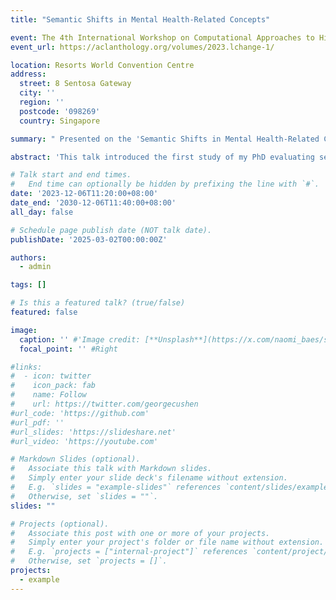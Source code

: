 ```yaml
---
title: "Semantic Shifts in Mental Health-Related Concepts"

event: The 4th International Workshop on Computational Approaches to Historical Language Change 2023 (LChange'23), collocated with the Empirical Methods in Natural Language Processing (EMNLP) 2023 Conference (Singapore)
event_url: https://aclanthology.org/volumes/2023.lchange-1/

location: Resorts World Convention Centre
address:
  street: 8 Sentosa Gateway 
  city: ''
  region: ''
  postcode: '098269'
  country: Singapore

summary: " Presented on the 'Semantic Shifts in Mental Health-Related Concepts' at The 4th International Workshop on Computational Approaches to Historical Language Change 2023 (LChange'23), collocated with the EMNLP-2023 conference (Sentosa, Singapore)"

abstract: 'This talk introduced the first study of my PhD evaluating semantic shifts in mental health-related concepts in two diachronic corpora spanning 1970-2016, one academic and one general. It evaluated whether their meanings have broadened to encompass less severe phenomena and whether they have become more pathology related. It applies a recently proposed methodology (Baes et al., 2023) to examine whether words collocating with a sample of mental health concepts have become less emotionally intense and develops a new way to examine whether the concepts increasingly co-occur with pathology-related terms. In support of the first hypothesis, mental health-related concepts became associated with less emotionally intense language in the psychology corpus (addiction, anger, stress, worry) and in the general corpus (addiction, grief, stress, worry). In support of the second hypothesis, mental health-related concepts came to be more associated with pathology-related language in psychology (addiction, grief, stress, worry) and in the general corpus (grief, stress). Findings demonstrate that some mental health concepts have become normalized and/or pathologized, a conclusion with important social and cultural implications. Link to slides: https://www.slideshare.net/slideshow/semantic-shifts-in-mental-healthrelated-concepts/264396458'

# Talk start and end times.
#   End time can optionally be hidden by prefixing the line with `#`.
date: '2023-12-06T11:20:00+08:00'
date_end: '2030-12-06T11:40:00+08:00'
all_day: false

# Schedule page publish date (NOT talk date).
publishDate: '2025-03-02T00:00:00Z'

authors:
  - admin

tags: []

# Is this a featured talk? (true/false)
featured: false

image:
  caption: '' #'Image credit: [**Unsplash**](https://x.com/naomi_baes/status/1734132267789013395/photo/2)'
  focal_point: '' #Right

#links:
#  - icon: twitter
#    icon_pack: fab
#    name: Follow
#    url: https://twitter.com/georgecushen
#url_code: 'https://github.com'
#url_pdf: ''
#url_slides: 'https://slideshare.net'
#url_video: 'https://youtube.com'

# Markdown Slides (optional).
#   Associate this talk with Markdown slides.
#   Simply enter your slide deck's filename without extension.
#   E.g. `slides = "example-slides"` references `content/slides/example-slides.md`.
#   Otherwise, set `slides = ""`.
slides: ""

# Projects (optional).
#   Associate this post with one or more of your projects.
#   Simply enter your project's folder or file name without extension.
#   E.g. `projects = ["internal-project"]` references `content/project/deep-learning/index.md`.
#   Otherwise, set `projects = []`.
projects:
  - example
---
```


